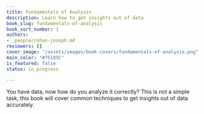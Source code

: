 ```yaml
---
title: Fundamentals of Analysis
description: Learn how to get insights out of data
book_slug: fundamentals-of-analysis
book_sort_number: 1
authors:
- _people/rohan-joseph.md
reviewers: []
cover_image: "/assets/images/book-covers/fundamentals-of-analysis.png"
main_color: "#75185C"
is_featured: false
status: in_progress

---
```

You have data, now how do you analyze it correctly? This is not a simple task, this book will cover common techniques to get insights out of data accurately.
